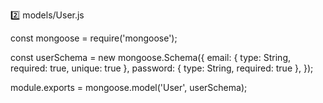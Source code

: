 2️⃣ models/User.js

const mongoose = require('mongoose');

const userSchema = new mongoose.Schema({
    email: { type: String, required: true, unique: true },
    password: { type: String, required: true },
});

module.exports = mongoose.model('User', userSchema);
